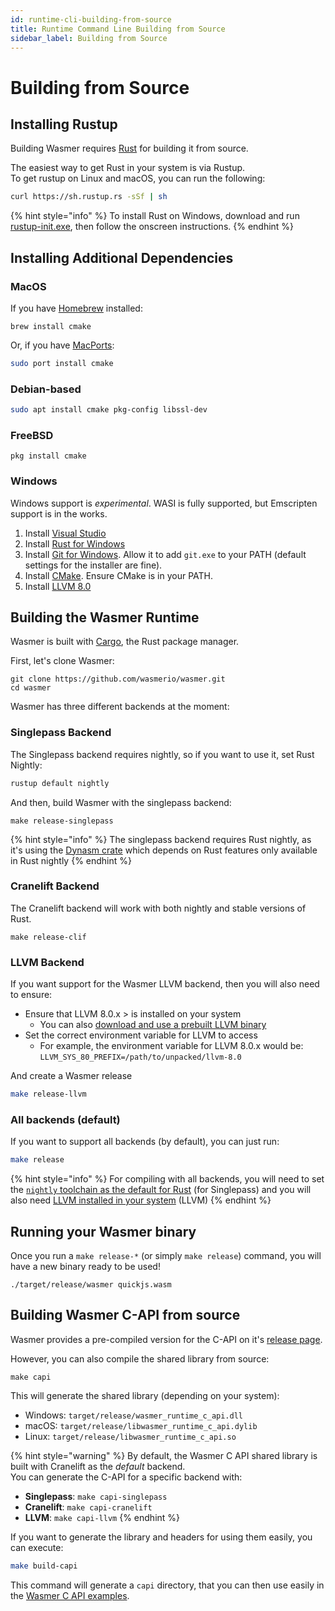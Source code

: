```yaml
---
id: runtime-cli-building-from-source
title: Runtime Command Line Building from Source
sidebar_label: Building from Source
---
```


# Building from Source

## Installing Rustup

Building Wasmer requires [Rust](https://rustup.rs/) for building it from source.

The easiest way to get Rust in your system is via Rustup.  
To get rustup on Linux and macOS, you can run the following:

```bash
curl https://sh.rustup.rs -sSf | sh
```

{% hint style="info" %}
To install Rust on Windows, download and run [rustup-init.exe](https://win.rustup.rs/), then follow the onscreen instructions.
{% endhint %}

## Installing Additional Dependencies

### MacOS

If you have [Homebrew](https://brew.sh/) installed:

```text
brew install cmake
```

Or, if you have [MacPorts](https://www.macports.org/install.php):

```bash
sudo port install cmake
```

### Debian-based

```bash
sudo apt install cmake pkg-config libssl-dev
```

### FreeBSD

```text
pkg install cmake
```

### Windows

Windows support is _experimental_. WASI is fully supported, but Emscripten support is in the works.

1. Install [Visual Studio](https://visualstudio.microsoft.com/thank-you-downloading-visual-studio/?sku=Community&rel=15)
2. Install [Rust for Windows](https://win.rustup.rs/)
3. Install [Git for Windows](https://git-scm.com/download/win). Allow it to add `git.exe` to your PATH \(default settings for the installer are fine\).
4. Install [CMake](https://cmake.org/download/). Ensure CMake is in your PATH.
5. Install [LLVM 8.0](https://prereleases.llvm.org/win-snapshots/LLVM-8.0.0-r351033-win64.exe)

## Building the Wasmer Runtime

Wasmer is built with [Cargo](https://crates.io/), the Rust package manager.

First, let's clone Wasmer:

```text
git clone https://github.com/wasmerio/wasmer.git
cd wasmer
```

Wasmer has three different backends at the moment:

### Singlepass Backend

The Singlepass backend requires nightly, so if you want to use it, set Rust Nightly:

```bash
rustup default nightly
```

And then, build Wasmer with the singlepass backend:

```text
make release-singlepass
```

{% hint style="info" %}
The singlepass backend requires Rust nightly, as it's using the [Dynasm crate](https://github.com/CensoredUsername/dynasm-rs) which depends on Rust features only available in Rust nightly
{% endhint %}

### Cranelift Backend

The Cranelift backend will work with both nightly and stable versions of Rust.

```text
make release-clif
```

### LLVM Backend

If you want support for the Wasmer LLVM backend, then you will also need to ensure:

* Ensure that LLVM 8.0.x &gt; is installed on your system
  * You can also [download and use a prebuilt LLVM binary](https://releases.llvm.org/download.html)
* Set the correct environment variable for LLVM to access
  * For example, the environment variable for LLVM 8.0.x would be: `LLVM_SYS_80_PREFIX=/path/to/unpacked/llvm-8.0` 

And create a Wasmer release

```bash
make release-llvm
```

### All backends \(default\)

If you want to support all backends \(by default\), you can just run:

```bash
make release
```

{% hint style="info" %}
For compiling with all backends, you will need to set the [`nightly` toolchain as the default for Rust](./#singlepass-backend) \(for Singlepass\) and you will also need [LLVM installed in your system](./#llvm-backend) \(LLVM\)
{% endhint %}

## Running your Wasmer binary

Once you run a `make release-*` \(or simply `make release`\) command, you will have a new binary ready to be used!

```text
./target/release/wasmer quickjs.wasm
```

## Building Wasmer C-API from source

Wasmer provides a pre-compiled version for the C-API on it's [release page](https://github.com/wasmerio/wasmer/releases).

However, you can also compile the shared library from source:

```text
make capi
```

This will generate the shared library \(depending on your system\):

* Windows: `target/release/wasmer_runtime_c_api.dll`
* macOS: `target/release/libwasmer_runtime_c_api.dylib`
* Linux: `target/release/libwasmer_runtime_c_api.so`

{% hint style="warning" %}
By default, the Wasmer C API shared library is built with Cranelift as the _default_ backend.  
You can generate the C-API for a specific backend with:

* **Singlepass**: `make capi-singlepass`
* **Cranelift**: `make capi-cranelift`
* **LLVM**: `make capi-llvm`
{% endhint %}

If you want to generate the library and headers for using them easily, you can execute:

```bash
make build-capi
```

This command will generate a `capi` directory, that you can then use easily in the [Wasmer C API examples](../../../integrations/c/examples/).

